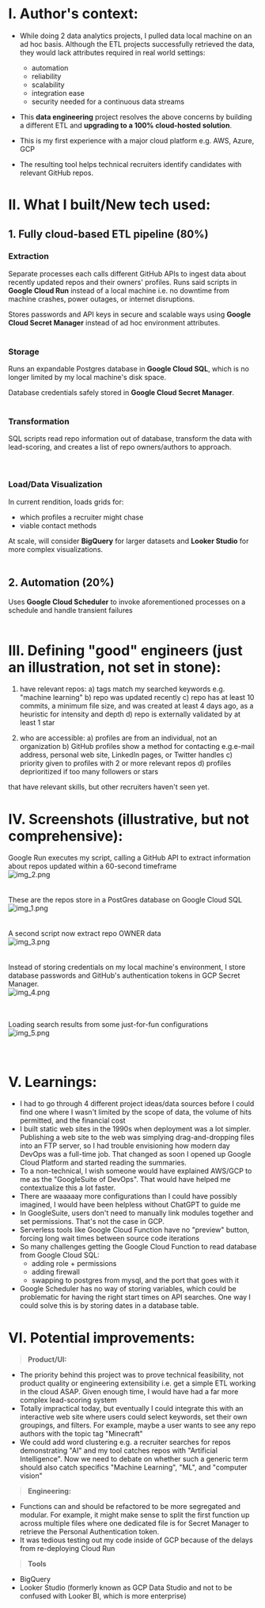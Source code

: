 # I. Author's context:
- While doing 2 data analytics projects, I pulled data local machine on an ad hoc basis. Although the ETL projects successfully retrieved the data, they would lack attributes required in real world settings:
  - automation
  - reliability
  - scalability
  - integration ease
  - security needed for a continuous data streams


- This __data engineering__ project resolves the above concerns by building a different ETL and __upgrading to a 100% cloud-hosted solution__.


- This is my first experience with a major cloud platform e.g. AWS, Azure, GCP


- The resulting tool helps technical recruiters identify candidates with relevant GitHub repos.


# II. What I built/New tech used:
## 1. Fully cloud-based ETL pipeline (80%)
### Extraction
Separate processes each calls different GitHub APIs to ingest data about recently updated repos and their owners' profiles. Runs said scripts in __Google Cloud Run__ instead of a local machine i.e. no downtime from machine crashes, power outages, or internet disruptions.

Stores passwords and API keys in secure and scalable ways using __Google Cloud Secret Manager__ instead of ad hoc environment attributes.
<br>
<br>
### Storage
Runs an expandable Postgres database in __Google Cloud SQL__, which is no longer limited by my local machine's disk space.

Database credentials safely stored in __Google Cloud Secret Manager__.
<br>
<br>
### Transformation
SQL scripts read repo information out of database, transform the data with lead-scoring, and creates a list of repo owners/authors to approach.   
<br>
<br>
### Load/Data Visualization
In current rendition, loads grids for:
* which profiles a recruiter might chase 
* viable contact methods

At scale, will consider __BigQuery__ for larger datasets and __Looker Studio__ for more complex visualizations.
<br>
<br>

## 2. Automation (20%)
Uses __Google Cloud Scheduler__ to invoke aforementioned processes on a schedule and handle transient failures
<br>
<br>

# III. Defining "good" engineers (just an illustration, not set in stone):
1. have relevant repos:
   a) tags match my searched keywords e.g. "machine learning"
   b) repo was updated recently
   c) repo has at least 10 commits, a minimum file size, and was created at least 4 days ago, as a heuristic for intensity and depth 
   d) repo is externally validated by at least 1 star

2. who are accessible:
   a) profiles are from an individual, not an organization
   b) GitHub profiles show a method for contacting e.g.e-mail address, personal web site, LinkedIn pages, or Twitter handles
   c) priority given to profiles with 2 or more relevant repos 
   d) profiles deprioritized if too many followers or stars

that have relevant skills, but other recruiters haven't seen yet.

# IV. Screenshots (illustrative, but not comprehensive):

Google Run executes my script, calling a GitHub API to extract information about repos updated within a 60-second timeframe<br>
![img_2.png](img_2.png)
<br>
<br>
<br>
These are the repos store in a PostGres database on Google Cloud SQL<br>
![img_1.png](img_1.png)
<br>
<br>
<br>
A second script now extract repo OWNER data<br>
![img_3.png](img_3.png)
<br>
<br>
<br>
Instead of storing credentials on my local machine's environment, I store database passwords and GitHub's authentication tokens in GCP Secret Manager.<br>
![img_4.png](img_4.png)
<br>
<br>
<br>

Loading search results from some just-for-fun configurations<br>
![img_5.png](img_5.png)
<br>
<br>
<br>

# V. Learnings:
- I had to go through 4 different project ideas/data sources before I could find one where I wasn't limited by the scope of data, the volume of hits permitted, and the financial cost
- I built static web sites in the 1990s when deployment was a lot simpler. Publishing a web site to the web was simplying drag-and-dropping files into an FTP server, so I had trouble envisioning how modern day DevOps was a full-time job. That changed as soon I opened up Google Cloud Platform and started reading the summaries.
- To a non-technical, I wish someone would have explained AWS/GCP to me as the "GoogleSuite of DevOps". That would have helped me contextualize this a lot faster.
- There are waaaaay more configurations than I could have possibly imagined, I would have been helpless without ChatGPT to guide me
- In GoogleSuite, users don't need to manually link modules together and set permissions. That's not the case in GCP.
- Serverless tools like Google Cloud Function have no "preview" button, forcing long wait times between source code iterations
- So many challenges getting the Google Cloud Function to read database from Google Cloud SQL:
  - adding role + permissions
  - adding firewall
  - swapping to postgres from mysql, and the port that goes with it
- Google Scheduler has no way of storing variables, which could be problematic for having the right start times on API searches. One way I could solve this is by storing dates in a database table.

# VI. Potential improvements:
>**Product/UI:**<br>
- The priority behind this project was to prove technical feasibility, not product quality or engineering extensibility i.e. get a simple ETL working in the cloud ASAP. Given enough time, I would have had a far more complex lead-scoring system
- Totally impractical today, but eventually I could integrate this with an interactive web site where users could select keywords, set their own groupings, and filters. For example, maybe a user wants to see any repo authors with the topic tag "Minecraft"
- We could add word clustering e.g. a recruiter searches for repos demonstrating "AI" and my tool catches repos with "Artificial Intelligence". Now we need to debate on whether such a generic term should also catch specifics "Machine Learning", "ML", and "computer vision"

>**Engineering:**<br>
- Functions can and should be refactored to be more segregated and modular. For example, it might make sense to split the first function up across multiple files where one dedicated file is for Secret Manager to retrieve the Personal Authentication token.
- It was tedious testing out my code inside of GCP because of the delays from re-deploying Cloud Run


>**Tools**<br>
- BigQuery
- Looker Studio (formerly known as GCP Data Studio and not to be confused with Looker BI, which is more enterprise)
